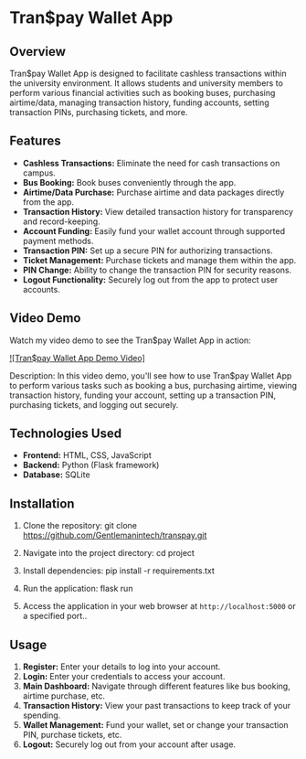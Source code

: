 # Tran$pay Wallet App

## Overview

Tran$pay Wallet App is designed to facilitate cashless transactions within the university environment. It allows students and university members to perform various financial activities such as booking buses, purchasing airtime/data, managing transaction history, funding accounts, setting transaction PINs, purchasing tickets, and more.

## Features

- **Cashless Transactions:** Eliminate the need for cash transactions on campus.
- **Bus Booking:** Book buses conveniently through the app.
- **Airtime/Data Purchase:** Purchase airtime and data packages directly from the app.
- **Transaction History:** View detailed transaction history for transparency and record-keeping.
- **Account Funding:** Easily fund your wallet account through supported payment methods.
- **Transaction PIN:** Set up a secure PIN for authorizing transactions.
- **Ticket Management:** Purchase tickets and manage them within the app.
- **PIN Change:** Ability to change the transaction PIN for security reasons.
- **Logout Functionality:** Securely log out from the app to protect user accounts.

## Video Demo

Watch my video demo to see the Tran$pay Wallet App in action:

[![Tran$pay Wallet App Demo Video]](https://example.com/demo-video)

Description: In this video demo, you'll see how to use Tran$pay Wallet App to perform various tasks such as booking a bus, purchasing airtime, viewing transaction history, funding your account, setting up a transaction PIN, purchasing tickets, and logging out securely. 

## Technologies Used

- **Frontend:** HTML, CSS, JavaScript
- **Backend:** Python (Flask framework)
- **Database:** SQLite

## Installation

1. Clone the repository:
git clone https://github.com/Gentlemanintech/transpay.git

2. Navigate into the project directory:
cd project

3. Install dependencies:
pip install -r requirements.txt

4. Run the application:
flask run

5. Access the application in your web browser at `http://localhost:5000` or a specified port..

## Usage

1. **Register:** Enter your details to log into your account.
2. **Login:** Enter your credentials to access your account.
3. **Main Dashboard:** Navigate through different features like bus booking, airtime purchase, etc.
3. **Transaction History:** View your past transactions to keep track of your spending.
4. **Wallet Management:** Fund your wallet, set or change your transaction PIN, purchase tickets, etc.
5. **Logout:** Securely log out from your account after usage.


